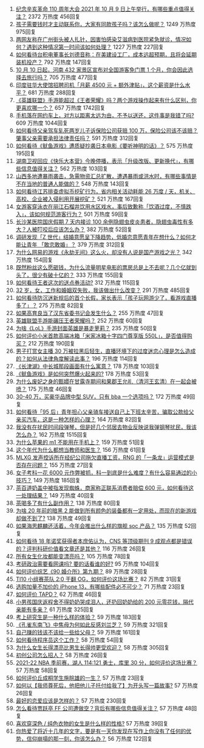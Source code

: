 1. [纪念辛亥革命 110 周年大会 2021 年 10 月 9 日上午举行，有哪些重点值得关注？](https://www.zhihu.com/question/491352580) 2372 万热度 456回复
1. [孩子需要钱时才主动联系你，大家有同款孩子吗？该怎么做呢？](https://www.zhihu.com/question/490313176) 1249 万热度 975回复
1. [两网友称在广州街头被人扎针，因害怕感染艾滋病到医院紧急就诊，情况如何？遇到这种情况第一时间该如何处理？](https://www.zhihu.com/question/491352404) 1227 万热度 227回复
1. [如何看待台积电董事长刘德音称：在美建设工厂，成本远超预期，且将会延期装机投产？](https://www.zhihu.com/question/491262103) 792 万热度 147回复
1. [10 月 10 日起，河南 432 家景区宣布对全国游客免门票 1 个月，你会因此选择去旅行吗？](https://www.zhihu.com/question/491169544) 705 万热度 477回复
1. [印度驻华大使馆招聘司机「月薪 4500 元 + 额外津贴」，这个薪资是什么水平？](https://www.zhihu.com/question/491323451) 681 万热度 288回复
1. [《英雄联盟》手游能超过《王者荣耀》吗？两个游戏操作起来有什么区别，你更喜欢哪一个？](https://www.zhihu.com/question/491188258) 657 万热度 1742回复
1. [手机落在网约车上，对方以距离太远为由，不予以送还，这件事是我错了吗?](https://www.zhihu.com/question/472084546) 609 万热度 1044回复
1. [如何看待父亲驾车轧死两岁儿子诉保险公司获赔 100 万，保险公司该不该赔？肇事父亲需要承担法律责任吗？](https://www.zhihu.com/question/491373683) 591 万热度 312回复
1. [如何看待《鱿鱼游戏》遭质疑抄袭日本电影《要听神明的话》？](https://www.zhihu.com/question/488434414) 575 万热度 195回复
1. [湖南卫视回应《快乐大本营》今晚停播，表示「升级改版、更新换代」，有哪些信息值得关注？](https://www.zhihu.com/question/491413743) 562 万热度 103回复
1. [山西多地遭暴雨袭击，急需物资汇总扩散，遭遇暴雨或洪水时，有哪些事情是不在当地的普通人能做的？](https://www.zhihu.com/question/490981180) 548 万热度 143回复
1. [如何看待江苏排查虚拟币挖矿行为，省内相关活动耗能 26 万度 / 天，机关、高校、企业被入侵利用开展挖矿？](https://www.zhihu.com/question/491330789) 521 万热度 167回复
1. [女游客穿泳衣在丽江石榴井饮用水区戏水，事后致歉称「饮酒过度，不慎跌入」，该如何规范游客行为？](https://www.zhihu.com/question/491211085) 501 万热度 59回复
1. [长沙某医院国庆假期 7 天内接诊 100 余例隐翅虫皮炎患者，隐翅虫毒性有多大？人被叮咬后应该怎么办？](https://www.zhihu.com/question/491334688) 382 万热度 52回复
1. [调研发现「Z 世代」结婚意愿呈下降趋势，低婚恋意愿青年在想什么？如何才能让青年 「敢恋敢婚」？](https://www.zhihu.com/question/491249857) 379 万热度 312回复
1. [为什么网易的游戏《永劫无间》这么火，却没有人说是国产游戏之光？](https://www.zhihu.com/question/479630318) 342 万热度 154回复
1. [既然粉丝这么愿砸钱，为什么流量明星电影的票房总是上不去呢？几个亿就到头了，很少有破十亿的？](https://www.zhihu.com/question/477119946) 333 万热度 155回复
1. [如何看待王者这次的送点券活动?](https://www.zhihu.com/question/491122217) 312 万热度 115回复
1. [32 岁，女，工作和婚姻双失败，我该做出什么改变？](https://www.zhihu.com/question/479605843) 291 万热度 485回复
1. [如何看待防沉迷新规后的首个长假，家长表示「孩子玩网游少了，看游戏直播多了」？](https://www.zhihu.com/question/491439050) 275 万热度 82回复
1. [如果高育良当了汉东省委书记会发生什么？](https://www.zhihu.com/question/433629903) 255 万热度 47回复
1. [英雄联盟手游能碾压王者荣耀吗？](https://www.zhihu.com/question/491327807) 252 万热度 60回复
1. [为啥《LoL》手游封面英雄是暴走萝莉？](https://www.zhihu.com/question/491145849) 235 万热度 50回复
1. [如何评价小米首款高端冰箱「米家冰箱十字四门尊享版 550L」，是否值得购买？](https://www.zhihu.com/question/491179186) 212 万热度 190回复
1. [男子打赏女主播 30 万被拉黑后轻生，直播环境下的过度迷恋心理是怎么造成的？如何从法律角度解读此事？](https://www.zhihu.com/question/491269913) 196 万热度 114回复
1. [《长津湖》中长城那段画面有什么寓意？](https://www.zhihu.com/question/490784184) 178 万热度 103回复
1. [《鱿鱼游戏》是如何突然爆火起来的?](https://www.zhihu.com/question/490187543) 178 万热度 53回复
1. [为什么废妃之身的甄嬛在甘露寺期间和果郡王允礼（清河王玄清）在一起会被喷？](https://www.zhihu.com/question/490822124) 175 万热度 46回复
1. [30-40 万，买豪华品牌中型 SUV，只有 bba 一个选项吗？](https://www.zhihu.com/question/489926158) 172 万热度 49回复
1. [如何看待「95 后」青年担心父亲骑车接送自己上下班太辛苦，骗取公款给父亲买汽车，这是一种怎样的心理？](https://www.zhihu.com/question/491152719) 164 万热度 82回复
1. [我没有在扰民时间段弹琴，但是好几个邻居去物业反映说我弹钢琴扰民，我该怎么办？](https://www.zhihu.com/question/370078227) 162 万热度 1515回复
1. [为什么苹果的 m1 不能用在手机上？](https://www.zhihu.com/question/490441734) 159 万热度 51回复
1. [这个年代为什么都想当教师和医生？](https://www.zhihu.com/question/489162497) 156 万热度 61回复
1. [MLXG 发声控诉所在经纪公司拖欠直播工资，RNG 的「一条龙」运营模式是否存在问题？](https://www.zhihu.com/question/491241845) 155 万热度 27回复
1. [女子考科一花 6000 元作弊被抓，科一到底是什么难度？有什么容易通过的小技巧？](https://www.zhihu.com/question/491347241) 149 万热度 185回复
1. [茶百道奶盖中被指发现蜘蛛，商家称正联系消费者赔偿 600 元，如何看待这一处理结果？](https://www.zhihu.com/question/491255467) 149 万热度 40回复
1. [茶喝多了有什么副作用？](https://www.zhihu.com/question/486879827) 138 万热度 80回复
1. [为啥 20 年前的暗黑 2 能做到所有颜色的装备都有一定用处，而现在的新游戏却做不到了?](https://www.zhihu.com/question/489369447) 138 万热度 49回复
1. [如果海思麒麟还活着，今年会推出什么样的旗舰 soc 产品？](https://www.zhihu.com/question/490517916) 135 万热度 52回复
1. [如何看待 18 年诺奖获得者本庶佑认为，CNS 等顶级期刊 9 成观点都是错误的？评判科研价值看文章还是其他？](https://www.zhihu.com/question/491104546) 116 万热度 26回复
1. [所有女生化妆都能变漂亮吗？](https://www.zhihu.com/question/474334733) 105 万热度 78回复
1. [考研政治需要看网课吗? 要的话看谁的好?](https://www.zhihu.com/question/485682210) 95 万热度 104回复
1. [如何评价综艺《90 婚介所》第九期？](https://www.zhihu.com/question/491281746) 89 万热度 28回复
1. [TI10 小组赛茶队 2:0 干翻 OG，如何评价这场比赛？](https://www.zhihu.com/question/491266926) 82 万热度 31回复
1. [选购加量不加价的 iPhone 13，有哪些配件必不可少？](https://www.zhihu.com/question/486911380) 71 万热度 23回复
1. [如何评价 TAPD？](https://www.zhihu.com/question/56575428) 62 万热度 46回复
1. [小男孩国庆返程舍不得奶奶哭成泪人，还扔回奶奶给的 200 元零花钱，隔代亲能有多亲？](https://www.zhihu.com/question/491142423) 61 万热度 325回复
1. [考上研究生是一种什么样的体验？](https://www.zhihu.com/question/482815233) 59 万热度 183回复
1. [《孔雀东南飞》中焦母为何如此反感刘兰芝？](https://www.zhihu.com/question/38222475) 59 万热度 321回复
1. [自己赚的钱该不该给一些给父母？](https://www.zhihu.com/question/487137287) 59 万热度 161回复
1. [如何看待程序员这个工作？](https://www.zhihu.com/question/482528883) 58 万热度 54回复
1. [为什么女生长得漂亮比男生长得帅更受欢迎？](https://www.zhihu.com/question/490934173) 58 万热度 305回复
1. [初创公司怎么招人？](https://www.zhihu.com/question/31953806) 58 万热度 26回复
1. [2021-22 NBA 季前赛，湖人 114:121 勇士，库里 30 分，如何评价这场比赛？](https://www.zhihu.com/question/491377442) 57 万热度 58回复
1. [如何评价丘成桐学生施皖雄的一生？](https://www.zhihu.com/question/490846852) 57 万热度 23回复
1. [如何以【我师尊死后，他把他儿子托付给我了】为开头写一篇故事?](https://www.zhihu.com/question/489028692) 57 万热度 26回复
1. [最好的恋爱应该是怎样的？](https://www.zhihu.com/question/443256355) 57 万热度 230回复
1. [怎么看待贾跃亭 FF 公司遭做空？背后有哪些信息值得关注？](https://www.zhihu.com/question/491127306) 57 万热度 48回复
1. [喜欢穿深色 / 纯色衣物的女生是什么样的性格?](https://www.zhihu.com/question/490245794) 57 万热度 39回复
1. [你热爱了将近十几年的文字，要是有一天你发现在写作上你没有了任何的优势，信仰崩塌的那一刻，你该怎么办？](https://www.zhihu.com/question/488635905) 56 万热度 122回复